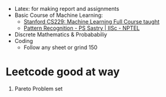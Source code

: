 - Latex: for making report and assignments
- Basic Course of Machine Learning:
	- [Stanford CS229: Machine Learning Full Course taught](https://www.youtube.com/playlist?list=PLoROMvodv4rMiGQp3WXShtMGgzqpfVfbU)
	- [Pattern Recognition - PS Sastry | IISc - NPTEL](https://www.youtube.com/playlist?list=PLEAYkSg4uSQ2If6TxjdzohtKIbelAKCCu)
- Discrete Mathematics & Probababiliy
- Coding
	- Follow any sheet or grind 150


# Leetcode good at way
1. Pareto Problem set